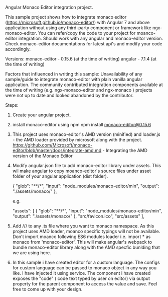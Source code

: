 Angular Monaco Editor integration project.

This sample project shows how to integrate monaco editor (https://microsoft.github.io/monaco-editor/) with Angular 7 and above application without using any third-party component or framework like ngx-monaco-editor. You can refer/copy the code to your project for moanco-editor integration. Should work with any angular and monaco-editor version.
Check monaco-editor documentations for latest api's and modify your code accordingly.

Versions:
monaco-editor - 0.15.6 (at the time of writing)
angular		  - 7.1.4 (at the time of writing)

Factors that influenced in writing this sample: 
	Unavailability of any sample/guide to integrate monaco-editor with plain vanilla angular application. The community contributed integration components available at the time of writing (e.g. ngx-monaco-editor and ngx-monaco ) projects were not up to date and looked abandoned by the contributor.
	

Steps:

1. Create your angular project.

2. install monaco-editor using npm
		npm install monaco-editor@0.15.6

3. This project uses monaco-editor's AMD version (minified) and loader.js - the AMD loader provided by microsoft along with the project.
	https://github.com/Microsoft/monaco-editor/blob/master/docs/integrate-amd.md - Integrating the AMD version of the Monaco Editor
	
4. Modify angular.json file to add monaco-editor library under assets. This wil make angular to copy moanco-editor's source files under asset folder of your angular application (dist folder).

	{ "glob": "**/*", "input": "node_modules/monaco-editor/min", "output": "./assets/monaco/" },

	e.g. 
	
	"assets": [
	  { "glob": "**/*", "input": "node_modules/monaco-editor/min", "output": "./assets/monaco/" },
	  "src/favicon.ico",
	  "src/assets"
	],

5. Add /// <reference path="../../../node_modules/monaco-editor/monaco.d.ts" /> to any .ts file where you want to monaco namespace. As this project uses AMD loader, moanco specific typings will not be available. 
	Don't import moanco following ES6 modules loader i.e. import * as monaco from 'monaco-editor'. This will make angular's webpack to bundle monaco-editor library along with the AMD specfic bunlding that we are using here.
	
6. In this sample i have created editor for a custom language. The configs for custom language can be passed to monaco object in any way you like. I have injected it using service.
   The component i have created exposes the "code" ( code text typed by user on editor) via output property for the parent component to access the value and save. Feel free to come up with your design.